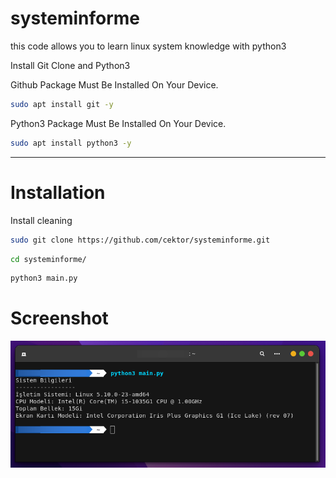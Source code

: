 # systeminforme
this code allows you to learn linux system knowledge with python3

Install Git Clone and Python3

Github Package Must Be Installed On Your Device.
```bash
sudo apt install git -y
```

Python3 Package Must Be Installed On Your Device.
```bash
sudo apt install python3 -y
```

----------------------------------
# Installation
Install cleaning
```bash
sudo git clone https://github.com/cektor/systeminforme.git
```
```bash
cd systeminforme/
```

```bash
python3 main.py
```


# Screenshot

![Demo](systeminforme-screen01.png) 
